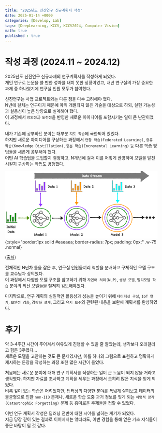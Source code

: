 ```yaml
---
title: "2025년도 신진연구 신규계획서 작성"
date: 2025-01-14 +0000
categories: [Develop, Lab]
tags: [DeepLearning, KCCV, KCCV2024, Computer Vision]
math: true
published : true
---
```


# 작성 과정 (2024.11 ~ 2024.12)

2025년도 신진연구 신규과제의 연구계획서를 작성하게 되었다. <br>
개인 연구로 논문을 쓸 만한 성과를 내지 못한 상황이었고, 내년 연구실의 가장 중요한 과제 중 하나였기에 연구실 인원 모두가 참여했다.

신진연구는 사업 프로젝트와는 다른 점을 다수 고려해야 했다. <br>
N년에 걸치는 연구이기 때문에 아직 개발되지 않은 기술을 대상으로 하되, 실현 가능성과 실용성이 높은 방향으로 설계해야 했다. <br>
이 과정에서 `창의성`과 `도전성`을 반영한 새로운 아이디어를 포함시키는 일이 큰 난관이었다.

내가 기존에 공부하던 분야는 대부분 `지도 학습`에 국한되어 있었다. <br>
하지만 새로운 아이디어를 구상하는 과정에서 `연합 학습(Federated Learning)`, `증류 학습(Knowledge Distillation)`, `증분 학습(Incremental Learning)` 등 다른 학습 방법들을 새롭게 공부해야 했다. <br>
어떤 AI 학습법을 도입할지 결정하고, N개년에 걸쳐 이를 어떻게 반영하며 모델을 발전시킬지 구상하는 작업도 병행했다.

![Desktop View](/assets/img/Lab/incremental_learning.png){:style="border:1px solid #eaeaea; border-radius: 7px; padding: 0px;" .w-75 .normal}

([출처](https://blogs.mathworks.com/deep-learning/2024/03/04/incremental-learning-adaptive-and-real-time-machine-learning))

전체적인 N년차 틀을 잡은 후, 연구실 인원들끼리 역할을 분배하고 구체적인 모델 구조를 교수님과 상의했다. <br>
이 과정에서 다양한 모델 구조를 참고하기 위해 `자연어 처리(NLP)`, `생성 모델`, `멀티모달 학습` 분야의 최신 모델들을 철저히 검토해야했다. <br>

마지막으로, 연구 계획의 실질적인 활용성과 성능을 높이기 위해 `데이터셋 구성`, `IoT 연계`, `보안성 강화`, `경량화 설계`, 그리고 `유지 보수`와 관련된 내용을 보완해 계획서를 완성하였다. 

# 후기

약 3-4주간 시간이 주어져서 여유있게 진행할 수 있을 줄 알았는데, 생각보다 오래걸리고 힘든 3주였다... <br>
새로운 모델을 고안하는 것도 큰 문제였지만, 이를 하나의 그림으로 표현하고 명확하게 제시하는 문장을 작성하는 과정 또한 많은 시간이 들었다.

처음에는 새로운 분야에 대해 연구 계획서를 작성하는 일이 큰 도움이 되지 않을 거라고 생각했다. 하지만 자료를 조사하고 계획을 세우는 과정에서 오히려 많은 지식을 얻게 되었다. <br>
비록 깊이 있는 학습은 어려웠지만, 딥러닝의 다양한 분야를 폭넓게 살펴보고 데이터의 불균형으로 인한 `non-IID` 문제나, 새로운 학습 도중 과거 정보를 잊게 되는 `치명적 망각(Catastrophic Forgetting)` 문제 등 흥미로운 주제들을 접할 수 있었다.

이번 연구 계획서 작성은 딥러닝 전반에 대한 시야를 넓히는 계기가 되었다. <br>
지금 당장 깊이 있는 결과로 이어지지는 않더라도, 이번 경험을 통해 얻은 기초 지식들이 좋은 바탕이 될 것 같다.

